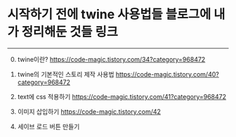 # 시작하기 전에 twine 사용법들 블로그에 내가 정리해둔 것들 링크

---

0. twine이란?
https://code-magic.tistory.com/34?category=968472


1. twine의 기본적인 스토리 제작 사용법
https://code-magic.tistory.com/40?category=968472


2. text에 css 적용하기
https://code-magic.tistory.com/41?category=968472


3. 이미지 삽입하기
https://code-magic.tistory.com/42


4. 세이브 로드 버튼 만들기

